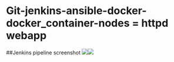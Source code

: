 # Git-jenkins-ansible-docker-docker_container-nodes = httpd webapp


##Jenkins pipeline screenshot
![](https://github.com/Raam043/Git-jenkins-ansible-docker/blob/main/Project%20jenkins%20pipline%20images.png)![](https://github.com/Raam043/Git-jenkins-ansible-docker/blob/main/Project%20jenkins%20pipline%20images.png)
